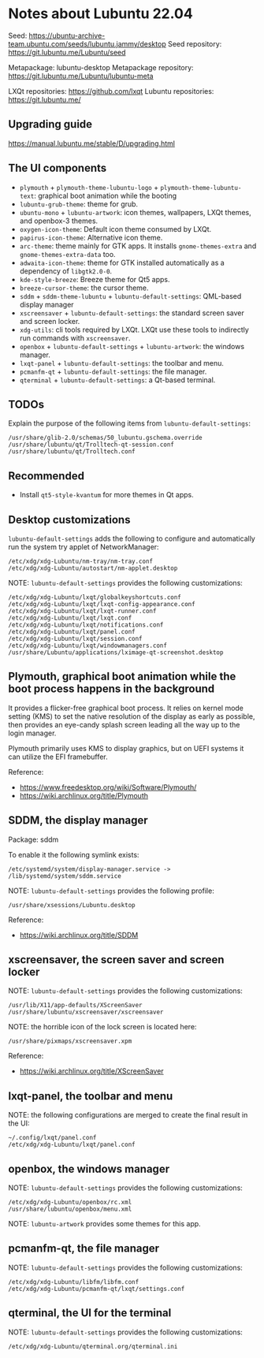 
# Notes about Lubuntu 22.04

Seed: https://ubuntu-archive-team.ubuntu.com/seeds/lubuntu.jammy/desktop
Seed repository: https://git.lubuntu.me/Lubuntu/seed

Metapackage: lubuntu-desktop
Metapackage repository: https://git.lubuntu.me/Lubuntu/lubuntu-meta

LXQt repositories: https://github.com/lxqt
Lubuntu repositories: https://git.lubuntu.me/

## Upgrading guide

https://manual.lubuntu.me/stable/D/upgrading.html

## The UI components

* `plymouth` + `plymouth-theme-lubuntu-logo` + `plymouth-theme-lubuntu-text`: graphical boot animation while the booting
* `lubuntu-grub-theme`: theme for grub.
* `ubuntu-mono` + `lubuntu-artwork`: icon themes, wallpapers, LXQt themes, and openbox-3 themes.
* `oxygen-icon-theme`: Default icon theme consumed by LXQt.
* `papirus-icon-theme`: Alternative icon theme.
* `arc-theme`: theme mainly for GTK apps. It installs `gnome-themes-extra` and `gnome-themes-extra-data` too.
* `adwaita-icon-theme`: theme for GTK installed automatically as a dependency of `libgtk2.0-0`.
* `kde-style-breeze`: Breeze theme for Qt5 apps.
* `breeze-cursor-theme`: the cursor theme.
* `sddm` + `sddm-theme-lubuntu` + `lubuntu-default-settings`: QML-based display manager
* `xscreensaver` + `lubuntu-default-settings`: the standard screen saver and screen locker.
* `xdg-utils`: cli tools required by LXQt. LXQt use these tools to indirectly run commands with `xscreensaver`.
* `openbox` + `lubuntu-default-settings` + `lubuntu-artwork`: the windows manager.
* `lxqt-panel` + `lubuntu-default-settings`: the toolbar and menu.
* `pcmanfm-qt` + `lubuntu-default-settings`: the file manager.
* `qterminal` + `lubuntu-default-settings`: a Qt-based terminal.

## TODOs

Explain the purpose of the following items from `lubuntu-default-settings`:
```
/usr/share/glib-2.0/schemas/50_lubuntu.gschema.override
/usr/share/lubuntu/qt/Trolltech-qt-session.conf
/usr/share/lubuntu/qt/Trolltech.conf
```

## Recommended

* Install `qt5-style-kvantum` for more themes in Qt apps.

## Desktop customizations

`lubuntu-default-settings` adds the following to configure and automatically run the system try applet of NetworkManager:
```
/etc/xdg/xdg-Lubuntu/nm-tray/nm-tray.conf
/etc/xdg/xdg-Lubuntu/autostart/nm-applet.desktop
```

NOTE: `lubuntu-default-settings` provides the following customizations:
```
/etc/xdg/xdg-Lubuntu/lxqt/globalkeyshortcuts.conf
/etc/xdg/xdg-Lubuntu/lxqt/lxqt-config-appearance.conf
/etc/xdg/xdg-Lubuntu/lxqt/lxqt-runner.conf
/etc/xdg/xdg-Lubuntu/lxqt/lxqt.conf
/etc/xdg/xdg-Lubuntu/lxqt/notifications.conf
/etc/xdg/xdg-Lubuntu/lxqt/panel.conf
/etc/xdg/xdg-Lubuntu/lxqt/session.conf
/etc/xdg/xdg-Lubuntu/lxqt/windowmanagers.conf
/usr/share/Lubuntu/applications/lximage-qt-screenshot.desktop
```

## Plymouth, graphical boot animation while the boot process happens in the background

It provides a flicker-free graphical boot process. It relies on kernel mode setting (KMS) to set the native resolution of the display as early as possible, then provides an eye-candy splash screen leading all the way up to the login manager.

Plymouth primarily uses KMS to display graphics, but on UEFI systems it can utilize the EFI framebuffer.

Reference:
* https://www.freedesktop.org/wiki/Software/Plymouth/
* https://wiki.archlinux.org/title/Plymouth

## SDDM, the display manager

Package: sddm

To enable it the following symlink exists:
```
/etc/systemd/system/display-manager.service -> /lib/systemd/system/sddm.service
```

NOTE: `lubuntu-default-settings` provides the following profile:
```
/usr/share/xsessions/Lubuntu.desktop
```

Reference:
* https://wiki.archlinux.org/title/SDDM

## xscreensaver, the screen saver and screen locker

NOTE: `lubuntu-default-settings` provides the following customizations:
```
/usr/lib/X11/app-defaults/XScreenSaver
/usr/share/lubuntu/xscreensaver/xscreensaver
```

NOTE: the horrible icon of the lock screen is located here:
```
/usr/share/pixmaps/xscreensaver.xpm
```

Reference:
* https://wiki.archlinux.org/title/XScreenSaver

## lxqt-panel, the toolbar and menu


NOTE: the following configurations are merged to create the final result in the UI:
```
~/.config/lxqt/panel.conf
/etc/xdg/xdg-Lubuntu/lxqt/panel.conf
```

## openbox, the windows manager

NOTE: `lubuntu-default-settings` provides the following customizations:
```
/etc/xdg/xdg-Lubuntu/openbox/rc.xml
/usr/share/lubuntu/openbox/menu.xml
```

NOTE: `lubuntu-artwork` provides some themes for this app.

## pcmanfm-qt, the file manager

NOTE: `lubuntu-default-settings` provides the following customizations:
```
/etc/xdg/xdg-Lubuntu/libfm/libfm.conf
/etc/xdg/xdg-Lubuntu/pcmanfm-qt/lxqt/settings.conf
```

## qterminal, the UI for the terminal

NOTE: `lubuntu-default-settings` provides the following customizations:
```
/etc/xdg/xdg-Lubuntu/qterminal.org/qterminal.ini
```

